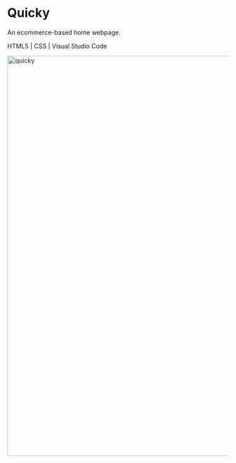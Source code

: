 # Quicky
An ecommerce-based home webpage.

HTML5 | CSS | Visual Studio Code

<img width="911" alt="quicky" src="https://github.com/EmoCookie/Quicky/assets/129533088/f178ab81-59eb-4aae-8c59-b6b5944fbb44">

